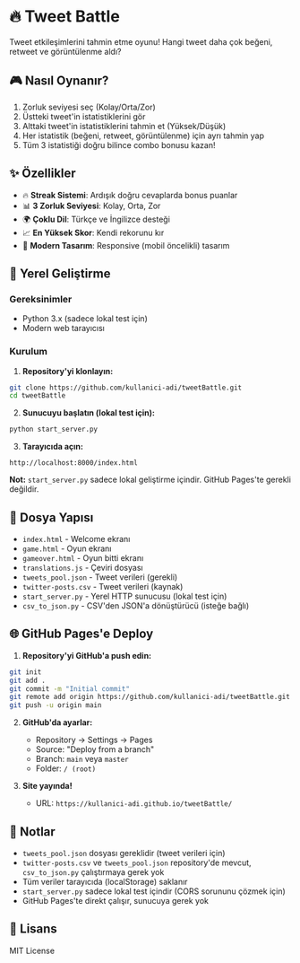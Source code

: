 # 🔥 Tweet Battle

Tweet etkileşimlerini tahmin etme oyunu! Hangi tweet daha çok beğeni, retweet ve görüntülenme aldı?

## 🎮 Nasıl Oynanır?

1. Zorluk seviyesi seç (Kolay/Orta/Zor)
2. Üstteki tweet'in istatistiklerini gör
3. Alttaki tweet'in istatistiklerini tahmin et (Yüksek/Düşük)
4. Her istatistik (beğeni, retweet, görüntülenme) için ayrı tahmin yap
5. Tüm 3 istatistiği doğru bilince combo bonusu kazan!

## ✨ Özellikler

- 🔥 **Streak Sistemi**: Ardışık doğru cevaplarda bonus puanlar
- 📊 **3 Zorluk Seviyesi**: Kolay, Orta, Zor
- 🌍 **Çoklu Dil**: Türkçe ve İngilizce desteği
- 📈 **En Yüksek Skor**: Kendi rekorunu kır
- 🎨 **Modern Tasarım**: Responsive (mobil öncelikli) tasarım

## 🚀 Yerel Geliştirme

### Gereksinimler
- Python 3.x (sadece lokal test için)
- Modern web tarayıcısı

### Kurulum

1. **Repository'yi klonlayın:**
```bash
git clone https://github.com/kullanici-adi/tweetBattle.git
cd tweetBattle
```

2. **Sunucuyu başlatın (lokal test için):**
```bash
python start_server.py
```

3. **Tarayıcıda açın:**
```
http://localhost:8000/index.html
```

**Not:** `start_server.py` sadece lokal geliştirme içindir. GitHub Pages'te gerekli değildir.

## 📁 Dosya Yapısı

- `index.html` - Welcome ekranı
- `game.html` - Oyun ekranı
- `gameover.html` - Oyun bitti ekranı
- `translations.js` - Çeviri dosyası
- `tweets_pool.json` - Tweet verileri (gerekli)
- `twitter-posts.csv` - Tweet verileri (kaynak)
- `start_server.py` - Yerel HTTP sunucusu (lokal test için)
- `csv_to_json.py` - CSV'den JSON'a dönüştürücü (isteğe bağlı)

## 🌐 GitHub Pages'e Deploy

1. **Repository'yi GitHub'a push edin:**
```bash
git init
git add .
git commit -m "Initial commit"
git remote add origin https://github.com/kullanici-adi/tweetBattle.git
git push -u origin main
```

2. **GitHub'da ayarlar:**
   - Repository → Settings → Pages
   - Source: "Deploy from a branch"
   - Branch: `main` veya `master`
   - Folder: `/ (root)`

3. **Site yayında!**
   - URL: `https://kullanici-adi.github.io/tweetBattle/`

## 📝 Notlar

- `tweets_pool.json` dosyası gereklidir (tweet verileri için)
- `twitter-posts.csv` ve `tweets_pool.json` repository'de mevcut, `csv_to_json.py` çalıştırmaya gerek yok
- Tüm veriler tarayıcıda (localStorage) saklanır
- `start_server.py` sadece lokal test içindir (CORS sorununu çözmek için)
- GitHub Pages'te direkt çalışır, sunucuya gerek yok

## 📄 Lisans

MIT License

